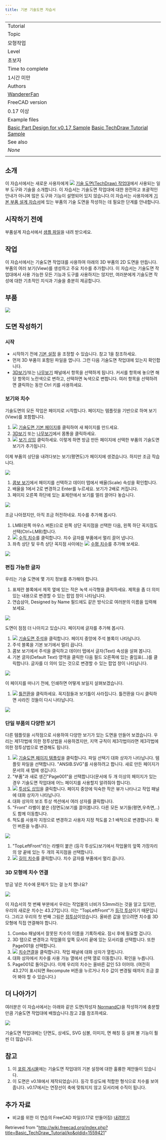 ```yaml
---
title: 기본 기술도면 자습서
---
```

|  |
| --- |
| Tutorial |
| Topic |
| 모형작업 |
| Level |
| 초보자 |
| Time to complete |
| 1시간 미만 |
| Authors |
| [WandererFan](/index.php?title=User:WandererFan&action=edit&redlink=1 "User:WandererFan (page does not exist)") |
| FreeCAD version |
| 0.17 이상 |
| Example files |
| [Basic Part Design for v0.17 Sample](https://github.com/FreeCAD/Examples/blob/master/Basic_Part_Design_Tutorial_Example_017_Files/Basic_Part_Design_Tutorial_017.fcstd?raw=true) [Basic TechDraw Tutorial Sample](https://github.com/FreeCAD/Examples/blob/master/Basic_TechDraw_Tutorial_Example_Files/Basic_TechDraw_Tutorial.fcstd?raw=true) |
| See also |
| *None* |
|  |

## 소개

이 자습서에서는 새로운 사용자에게 ![](/images/Workbench_TechDraw.svg) [기술 도면(TechDraw) 작업대](/TechDraw_Workbench/ko "TechDraw Workbench/ko")에서 사용되는 일부 도구와 기술을 소개합니다. 이 자습서는 기술도면 작업대에 대한 완전하고 포괄적인 안내가 아니며 많은 도구와 기능이 설명되어 있지 않습니다.이 자습서는 사용자에게 [기본 부품 설계 자습서](/index.php?title=Basic_Part_Design_Tutorial/ko&action=edit&redlink=1 "Basic Part Design Tutorial/ko (page does not exist)")에 있는 부품의 기술 도면을 작성하는 데 필요한 단계를 안내합니다.

## 시작하기 전에

부품설계 자습서에서 [샘플 파일](https://github.com/FreeCAD/Examples/blob/master/Basic_Part_Design_Tutorial_Example_017_Files/Basic_Part_Design_Tutorial_017.fcstd?raw=true)을 내려 받으세요.

## 작업

이 자습서에서는 기술도면 작업대를 사용하여 아래의 3D 부품의 2D 도면을 만듭니다. 부품의 여러 보기(View)를 생성하고 주요 치수를 추가합니다. 이 자습서는 기술도면 작업대에서 사용 가능한 모든 기능과 도구를 사용하지는 않지만, 여러분에게 기술도면 작성에 대한 기초적인 지식과 기술을 충분히 제공합니다.

## 부품

![](/images/Tut17_final_refined.png)

## 도면 작성하기

### 시작

* 시작하기 전에 [기본 설정](/TechDraw_Preferences/ko "TechDraw Preferences/ko") 을 조정할 수 있습니다. 참고 1을 참조하세요.
* 먼저 3D 부품이 포함된 파일을 엽니다. 그런 다음 기술도면 작업대에 있는지 확인합니다.
* [3D보기](/3D_view/ko "3D view/ko")/또는 [나무보기](/Tree_view/ko "Tree view/ko") 패널에서 항목을 선택하게 됩니다. 커서를 항목에 놓으면 해당 항목이 노란색으로 변하고, 선택하면 녹색으로 변합니다. 여러 항목을 선택하려면 클릭하는 동안 Ctrl 키를 사용하세요.

### 보기와 치수

기술도면의 모든 작업은 페이지로 시작합니다. 페이지는 템플릿을 기반으로 하며 보기(View)를 포함합니다.

1. ![](/images/TechDraw_PageDefault.svg) [기술도면 기본 페이지](/TechDraw_PageDefault/ko "TechDraw PageDefault/ko")를 클릭하여 새 페이지를 만드세요.
2. [3D보기](/3D_view/ko "3D view/ko") 또는 [나무보기](/Tree_view/ko "Tree view/ko")에서 몸통을 클릭하세요.
3. ![](/images/TechDraw_View.svg) [보기 삽입](/TechDraw_View/ko "TechDraw View/ko") 클릭하세요. 이렇게 하면 방금 만든 페이지에 선택한 부품의 기술도면 보기가 추가됩니다.

이제 부품의 상단을 내려다보는 보기(평면도)가 페이지에 생겼습니다. 하지만 조금 작습니다.

![](/images/TDTut_TopView1to1.png)

1. [콤보 보기](/index.php?title=Combo_view/ko&action=edit&redlink=1 "Combo view/ko (page does not exist)")에서 페이지를 선택하고 데이터 탭에서 배율(Scale) 속성을 확인합니다.
2. 배율을 1에서 2로 변경하고 Enter를 누르세요. 보기가 2배로 커집니다.
3. 페이지 오른쪽 하단에 있는 표제란에서 보기를 멀리 끌어다 놓습니다.

![](/images/TDTut_TopView2to1.png)

조금 나아졌지만, 아직 조금 허전하네요. 치수를 추가해 봅시다.

1. LMB(왼쪽 마우스 버튼)으로 왼쪽 상단 꼭지점을 선택한 다음, 왼쪽 하단 꼭지점도 선택(Ctrl+LMB)합니다.
2. ![](/images/TechDraw_VerticalDimension.svg) [수직 치수](/TechDraw_VerticalDimension/ko "TechDraw VerticalDimension/ko")를 클릭합니다. 치수 글자를 부품에서 멀리 끌어 냅니다.
3. 좌측 상단 및 우측 상단 꼭지점 사이에는 ![](/images/TechDraw_HorizontalDimension.svg) [수평 치수](/TechDraw_HorizontalDimension/ko "TechDraw HorizontalDimension/ko")를 추가해 보세요.

![](/images/TDTut_TopView2Dims.png)

### 편집 가능한 글자

우리는 기술 도면에 몇 가지 정보를 추가해야 합니다.

1. 표제란 블록에서 제목 옆에 있는 작은 녹색 사각형을 클릭하세요. 제목을 좀 더 의미 있는 내용으로 변경할 수 있는 팝업 창이 나타납니다.
2. 연습삼아, Designed by Name 필드에도 같은 방식으로 여러분의 이름을 입력해 보세요.

![](/images/TDTut_DocBlock.png)

도면이 점점 더 나아지고 있습니다. 페이지에 글자를 추가해 봅시다.

1. ![](/images/TechDraw_Annotation.svg) [기술도면 주석](/TechDraw_Annotation/ko "TechDraw Annotation/ko")을 클릭합니다. 페이지 중앙에 주석 블록이 나타납니다.
2. 주석 블록을 기본 보기에서 멀리 끕니다.
3. 콤보 보기에서 주석을 클릭하고 데이터 탭에서 글자(Text) 속성을 살펴 봅니다.
4. 기본 글자(Default Text) 영역을 클릭한 다음 필드 오른쪽에 있는 줄임표(...)를 클릭합니다. 글자를 더 의미 있는 것으로 변경할 수 있는 팝업 창이 나타납니다.

![](/images/TDTut_Annotation.png)

이 페이지를 떠나기 전에, 인쇄하면 어떻게 보일지 살펴보겠습니다.

1. ![](/images/TechDraw_ToggleFrame.svg) [틀전환](/TechDraw_ToggleFrame/ko "TechDraw ToggleFrame/ko")을 클릭하세요. 꼭지점들과 보기틀이 사라집니다. 틀전환을 다시 클릭하면 사라진 것들이 다시 나타납니다.

![](/images/TDTut_Toggle.png)

### 단일 부품의 다양한 보기

다른 템플릿을 시작점으로 사용하여 다양한 보기가 있는 도면을 만들어 보겠습니다. 우리는 제1각법에 의한 정투상법을 사용하겠지만, 지역 규칙이 제3각법이라면 제3각법에 의한 정투상법으로 변경해도 됩니다.

1. ![](/images/TechDraw_PageTemplate.svg) [기술도면 페이지 템플릿](/TechDraw_PageTemplate/ko "TechDraw PageTemplate/ko")을 클릭합니다. 파일 선택기 대화 상자가 나타납니다. 템플릿 파일을 선택합니다. "ANSIB.SVG"를 사용하려고 합니다. 새로 만든 페이지가 문서의 새 탭에 생깁니다.
2. "부품"과 새로 생긴"Page001"을 선택합니다(문서에 두 개 이상의 페이지가 있는 경우 기술도면 작업대에 어느 페이지를 사용할지 알려줘야 합니다).
3. ![](/images/TechDraw_ProjectionGroup.svg) [투상도 삽입](/TechDraw_ProjectionGroup/ko "TechDraw ProjectionGroup/ko")을 클릭합니다. 페이지 중앙에 익숙한 작은 뷰가 나타나고 작업 패널에 대화 상자가 나타납니다.
4. 대화 상자의 보조 투상 섹션에서 여러 상자를 클릭합니다.
5. "Front" 라벨이 붙은 (정면도)보기를 끌어봅니다. 다른 모든 보기들(평면,우측면,..)도 함께 이동합니다.
6. 척도를 사용자 지정으로 변경하고 사용자 지정 척도를 2:1 배척으로 변경합니다. 확인 버튼을 누릅니다.

![](/images/TDTut_ProjGroup21.png)

1. "TopLeftFront"라는 라벨이 붙은 (등각 투상도)보기에서 작업물의 앞쪽 가장자리의 양 끝에 있는 두 개의 꼭지점을 선택합니다.
2. ![](/images/TechDraw_LengthDimension.svg) [길이 치수](/TechDraw_LengthDimension/ko "TechDraw LengthDimension/ko")를 클릭합니다. 치수 글자를 부품에서 멀리 끕니다.

### 3D 모형에 치수 연결

방금 넣은 치수에 문제가 있는 걸 눈치 챘나요?

![](/images/TDTut_NewLengthDim.png)

이 자습서의 첫 번째 부분에서 우리는 작업물의 너비가 53mm라는 것을 알고 있지만, 우리의 새로운 치수는 43.27입니다. 이는 "TopLeftFront"가 [등각 투상](https://en.wikipedia.org/wiki/Isometric_projection)이기 때문입니다. 그리고 우리의 첫 번째 그림은 [정투상](https://en.wikipedia.org/wiki/Orthographic_projection)이었습니다. 올바른 값을 얻으려면 치수를 3D 모형에 직접 연결해야 합니다.

1. Combo 패널에서 잘못된 치수의 이름을 기록하세요. 잠시 후에 필요할 겁니다.
2. 3D 탭으로 변경하고 작업물의 앞쪽 모서리 끝에 있는 모서리를 선택합니다. 또한 Page001을 선택합니다.
3. ![](/images/TechDraw_LinkDimension.svg) [치수연결](/index.php?title=TechDraw_LinkDimension/ko&action=edit&redlink=1 "TechDraw LinkDimension/ko (page does not exist)")을 클릭합니다. 작업 패널에 대화 상자가 열립니다.
4. 대화 상자에서 치수를 사용 가능 열에서 선택 열로 이동합니다. 확인을 누릅니다.
5. Page001로 돌아갑니다. 이제 우리의 치수는 올바른 값인 53 이어야. (여전히 43.27이 표시되면 Recompute 버튼을 누르거나 치수 값이 변경될 때까지 조금 끌어 봐야 할 수 있습니다.)

## 더 나아가기

여러분은 이 자습서에서는 아래와 같은 도면(작성자 [NormandC](/User:Normandc "User:Normandc"))을 작성하기에 충분할 만큼 기술도면 작업대에 배웠습니다.참고 2를 참조하세요.

![](/images/TDTut_FC018_TechDraw_Dim_Iso_View_01_NC.png)

기술도면 작업대에는 단면도, 상세도, SVG 심볼, 이미지, 면 해칭 등 살펴 볼 기능이 훨씬 더 많습니다.

## 참고

1. 이 [포럼 게시물](https://www.forum.freecadweb.org/viewtopic.php?f=3&t=30083#p248189)에는 기술도면 작업대의 기본 설정에 대한 훌륭한 제안들이 있습니다.
2. 이 도면은 v0.18에서 제작되었습니다. 등각 투상도에 적합한 형식으로 치수를 보여줍니다. v0.17에서는 연장선이 축에 맞춰지지 않고 모서리에 수직이 됩니다.

## 추가 자료

* 비교를 위한 이 연습의 FreeCAD 파일(0.17로 만들어짐) [내려받기](https://github.com/FreeCAD/Examples/blob/master/Basic_TechDraw_Tutorial_Example_Files/Basic_TechDraw_Tutorial.fcstd?raw=true)

Retrieved from "<http://wiki.freecad.org/index.php?title=Basic_TechDraw_Tutorial/ko&oldid=1559421>"